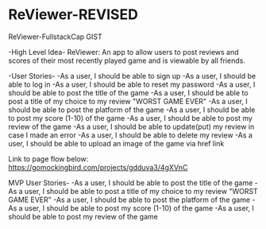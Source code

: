 # ReViewer-REVISED

ReViewer-FullstackCap
GIST

-High Level Idea- 
ReViewer: An app to allow users to post reviews and scores of their most recently played game and is viewable by all friends.

-User Stories- 
-As a user, I should be able to sign up 
-As a user, I should be able to log in 
-As a user, I should be able to reset my password 
-As a user, I should be able to post the title of the game 
-As a user, I should be able to post a title of my choice to my review "WORST GAME EVER" 
-As a user, I should be able to post the platform of the game 
-As a user, I should be able to post my score (1-10) of the game 
-As a user, I should be able to post my review of the game 
-As a user, I should be able to update(put) my review in case I made an error 
-As a user, I should be able to delete my review 
-As a user, I should be able to upload an image of the game via href link 

Link to page flow below: 
https://gomockingbird.com/projects/gdduva3/4gXVnC 

MVP User Stories- 
-As a user, I should be able to post the title of the game 
-As a user, I should be able to post a title of my choice to my review "WORST GAME EVER" 
-As a user, I should be able to post the platform of the game 
-As a user, I should be able to post my score (1-10) of the game 
-As a user, I should be able to post my review of the game 

